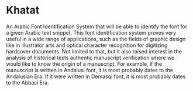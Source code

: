# Khatat

An Arabic Font Identification System that will be able to identify the font for a given Arabic text snippet. This font identification system proves very useful in a wide range of applications, such as the fields of graphic design like in illustrator arts and optical character recognition for digitizing hardcover documents. Not limited to that, but it also raised interest in the analysis of historical texts authentic manuscript verification where we would like to know the origin of a manuscript. For example, if the manuscript is written in Andalusi font, it is most probably dates to the Andalusian Era. If it were written in Demasqi font, it is most probably dates to the Abbasi Era.

